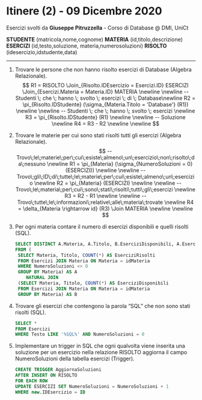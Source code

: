 # Itinere (2) - 09 Dicembre 2020

Esercizi svolti da **Giuseppe Pitruzzella** - Corso di Database @ DMI, UniCt

**STUDENTE** (matricola,nome,cognome)
**MATERIA** (id,titolo,descrizione)
**ESERCIZI** (id,testo,soluzione, materia,numerosoluzioni)
**RISOLTO** (idesercizio,idstudente,data)

------



1. Trovare le persone che non hanno risolto esercizi di Database (Algebra Relazionale).
   $$
   R1 = RISOLTO \Join_{Risolto.IDEsercizio = Esercizi.ID} ESERCIZI \Join_{Esercizi.Materia = Materia.ID} MATERIA \newline \newline
   -- Studenti \; che \; hanno \; svolto \; esercizi \; di \; Database\newline
   R2 =  \pi_{Risolto.IDStudente} (\sigma_{Materia.Titolo = 'Database'} (R1)) \newline \newline
   -- Studenti \; che \; hanno \; svolto \; esercizi \newline
   R3 = \pi_{Risolto.IDStudente} (R1) \newline \newline
   -- Soluzione \newline
   R4 = R3 - R2 \newline \newline
   $$
   
2. Trovare le materie per cui sono stati risolti tutti gli esercizi (Algebra Relazionale).
   $$
   -- Trovo\;le\;materie\;per\;cui\;esiste\;almeno\;un\;esercizio\;non\;risolto\;da\;nessuno \newline
   R1 = \pi_{Materia} (\sigma_{NumeroSoluzioni = 0} (ESERCIZI)) \newline \newline
   -- Trovo\;gli\;ID\;di\;tutte\;le\;materie\;per\;cui\;esiste\;almeno\;un\;esercizio \newline
   R2 = \pi_{Materia} (ESERCIZI) \newline \newline
   -- Trovo\;le\;materia\;per\;cui\;sono\;stati\;risolti\;tutti\;gli\;esercizi \newline
   R3 = R2 - R1 \newline \newline
   -- Trovo\;tutte\;le\;informazioni\;relative\;alle\;materia\;trovate \newline
   R4 = \delta_{Materia \rightarrow id} (R3) \Join MATERIA \newline \newline
   $$
   
3. Per ogni materia contare il numero di esercizi disponibili e quelli risolti (SQL).

   ```sql
   SELECT DISTINCT A.Materia, A.Titolo, B.EserciziDisponibili, A.EserciziRisolti
   FROM (
   	SELECT Materia, Titolo, COUNT(*) AS EserciziRisolti
   	FROM Esercizi JOIN Materia ON Materia = idMateria
   	WHERE NumeroSoluzioni <> 0
   	GROUP BY Materia) AS A
       NATURAL JOIN
   	(SELECT Materia, Titolo, COUNT(*) AS EserciziDisponibili
   	FROM Esercizi JOIN Materia ON Materia = idMateria
   	GROUP BY Materia) AS B
   ```

   

4. Trovare gli esercizi che contengono la parola “SQL” che non sono stati risolti (SQL).

   ```sql
   SELECT *
   FROM Esercizi
   WHERE Testo LIKE '%SQL%' AND NumeroSoluzioni = 0
   ```

5. Implementare un trigger in SQL che ogni qualvolta viene inserita una soluzione per un esercizio nella
   relazione RISOLTO aggiorna il campo NumeroSoluzioni della tabella esercizi (Trigger).

   ```sql
   CREATE TRIGGER AggiornaSoluzioni
   AFTER INSERT ON RISOLTO
   FOR EACH ROW
   UPDATE ESERCIZI SET NumeroSoluzioni = NumeroSoluzioni + 1
   WHERE new.IDEsercizio = ID
   ```

   
